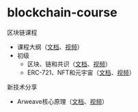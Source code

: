 # blockchain-course
区块链课程

* 课程大纲（[文档](https://biquanlibai.notion.site/28ad5330dd9645fba8f2a5a78afbc073)、[视频](https://youtu.be/VwHmemUbIeI)）
* 初级
  * 区块、链和共识（[文档](https://biquanlibai.notion.site/4389a4c9e35b4e3b8b8c14f37e2d876e)、[视频](https://youtu.be/ISoX0oCETv8)）
  * ERC-721、NFT和元宇宙（[文档](https://biquanlibai.notion.site/ERC-721-NFT-62e8505393e346bc98bb5035afbe618f)、[视频](https://youtu.be/LmaehJD8PBU)）

新技术分享
  * Arweave核心原理（[文档](https://biquanlibai.notion.site/Arweave-429e88e998254724a731e8d64e0a8224)、[视频](https://youtu.be/00eF_troF1M)）
